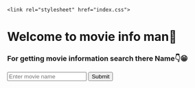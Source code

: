 <!DOCTYPE html>
<html lang="en">
<head>
    <meta charset="UTF-8">
    <meta http-equiv="X-UA-Compatible" content="IE=edge">
    <meta name="viewport" content="width=device-width, initial-scale=1.0">
    <title>Document</title>

    <link rel="stylesheet" href="index.css">

</head>
<body>
    <div id="mainDiv" >
        <h1>Welcome to movie info man🤩</h1>
        <h3>For getting movie information search there Name👇😁</h3>
        <input type="search" id="movie" placeholder="Enter movie name">
        <button onclick="getData()" id="btn">Submit</button>
        <div id="container">
        </div>
    </div>

</div>
</body>
</html>
<script>

 
</script>

<script src="index.js"></script>